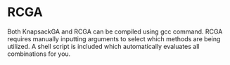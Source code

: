 # RCGA
Both KnapsackGA and RCGA can be compiled using gcc command.
RCGA requires manually inputting arguments to select which methods are being utilized. A shell script is included which automatically evaluates all combinations for you.
